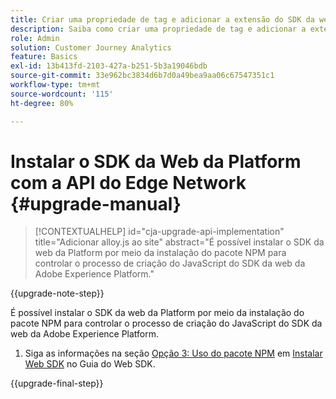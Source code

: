 ```yaml
---
title: Criar uma propriedade de tag e adicionar a extensão do SDK da web
description: Saiba como criar uma propriedade de tag e adicionar a extensão do SDK da web
role: Admin
solution: Customer Journey Analytics
feature: Basics
exl-id: 13b413fd-2103-427a-b251-5b3a19046bdb
source-git-commit: 33e962bc3834d6b7d0a49bea9aa06c67547351c1
workflow-type: tm+mt
source-wordcount: '115'
ht-degree: 80%

---
```


# Instalar o SDK da Web da Platform com a API do Edge Network {#upgrade-manual}

<!-- markdownlint-disable MD034 -->

>[!CONTEXTUALHELP]
>id="cja-upgrade-api-implementation"
>title="Adicionar alloy.js ao site"
>abstract="É possível instalar o SDK da web da Platform por meio da instalação do pacote NPM para controlar o processo de criação do JavaScript do SDK da web da Adobe Experience Platform."

<!-- markdownlint-enable MD034 -->

{{upgrade-note-step}}

É possível instalar o SDK da web da Platform por meio da instalação do pacote NPM para controlar o processo de criação do JavaScript do SDK da web da Adobe Experience Platform.

1. Siga as informações na seção [Opção 3: Uso do pacote NPM](https://experienceleague.adobe.com/en/docs/experience-platform/edge/fundamentals/installing-the-sdk#option-3-using-the-npm-package) em [Instalar Web SDK](https://experienceleague.adobe.com/en/docs/experience-platform/edge/fundamentals/installing-the-sdk) no Guia do Web SDK.

{{upgrade-final-step}}


